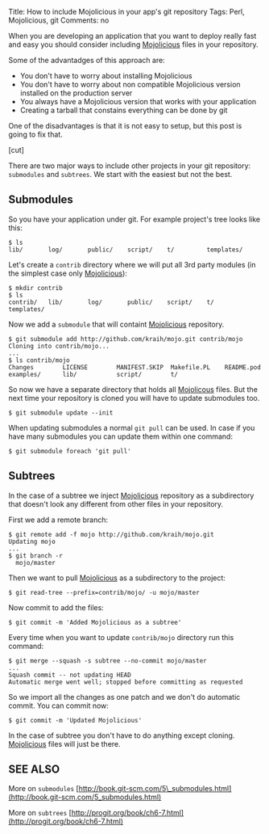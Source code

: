 Title: How to include Mojolicious in your app's git repository
Tags: Perl, Mojolicious, git
Comments: no

When you are developing an application that you want to deploy really fast and
easy you should consider including [Mojolicious](https://metacpan.org/pod/Mojolicious) files in your repository.

Some of the advantadges of this approach are:

- You don't have to worry about installing Mojolicious
- You don't have to worry about non compatible Mojolicious version installed on the production server
- You always have a Mojolicious version that works with your application
- Creating a tarball that constains everything can be done by git

One of the disadvantages is that it is not easy to setup, but this post is going
to fix that.

[cut]

There are two major ways to include other projects in your git repository:
`submodules` and `subtrees`. We start with the easiest but not the best.

## Submodules

So you have your application under git. For example project's tree looks like
this:

    $ ls
    lib/       log/       public/    script/    t/         templates/

Let's create a `contrib` directory where we will put all 3rd party modules (in
the simplest case only [Mojolicious](https://metacpan.org/pod/Mojolicious)):

    $ mkdir contrib
    $ ls
    contrib/   lib/       log/       public/    script/    t/         templates/

Now we add a `submodule` that will containt [Mojolicious](https://metacpan.org/pod/Mojolicious) repository.

    $ git submodule add http://github.com/kraih/mojo.git contrib/mojo
    Cloning into contrib/mojo...
    ...
    $ ls contrib/mojo
    Changes        LICENSE        MANIFEST.SKIP  Makefile.PL    README.pod
    examples/      lib/           script/        t/

So now we have a separate directory that holds all [Mojolicous](https://metacpan.org/pod/Mojolicous) files. But the
next time your repository is cloned you will have to update submodules too.

    $ git submodule update --init

When updating submodules a normal `git pull` can be used. In case if you have
many submodules you can update them within one command:

    $ git submodule foreach 'git pull'

## Subtrees

In the case of a subtree we inject [Mojolicious](https://metacpan.org/pod/Mojolicious) repository as a subdirectory
that doesn't look any different from other files in your repository.

First we add a remote branch:

    $ git remote add -f mojo http://github.com/kraih/mojo.git
    Updating mojo
    ...
    $ git branch -r
      mojo/master

Then we want to pull [Mojolicious](https://metacpan.org/pod/Mojolicious) as a subdirectory to the project:

    $ git read-tree --prefix=contrib/mojo/ -u mojo/master

Now commit to add the files:

    $ git commit -m 'Added Mojolicious as a subtree'

Every time when you want to update `contrib/mojo` directory run this command:

    $ git merge --squash -s subtree --no-commit mojo/master
    ...
    Squash commit -- not updating HEAD
    Automatic merge went well; stopped before committing as requested

So we import all the changes as one patch and we don't do automatic commit. You
can commit now:

    $ git commit -m 'Updated Mojolicious'

In the case of subtree you don't have to do anything except cloning.
[Mojolicious](https://metacpan.org/pod/Mojolicious) files will just be there.

## SEE ALSO

More on `submodules` [http://book.git-scm.com/5\_submodules.html](http://book.git-scm.com/5_submodules.html)

More on `subtrees` [http://progit.org/book/ch6-7.html](http://progit.org/book/ch6-7.html)
